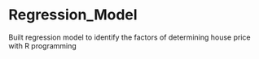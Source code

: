 # Regression_Model
Built regression model to identify the factors of determining house price with R programming
